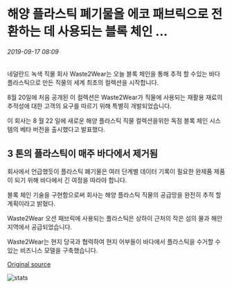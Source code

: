 # 해양 플라스틱 폐기물을 에코 패브릭으로 전환하는 데 사용되는 블록 체인 ...

###### 2019-09-17 08:09

네덜란드 녹색 직물 회사 Waste2Wear는 오늘 블록 체인을 통해 추적 할 수있는 바다 플라스틱으로 만든 직물의 세계 최초의 컬렉션을 시작합니다.

8월 20일에 처음 공개된 이 컬렉션은 Waste2Wear가 직물에 사용되는 재활용 재료의 추적성에 대한 고객의 요구를 따르기 위해 특별히 개발되었습니다.

이 회사는 8 월 22 일에 새로운 해양 플라스틱 직물 컬렉션을위한 독점 블록 체인 시스템의 베타 버전을 출시했다고 발표했다.

## 3 톤의 플라스틱이 매주 바다에서 제거됨

회사에서 언급했듯이 플라스틱 폐기물은 여러 단계별 데이터 기록이 필요한 완제품 제품이 되기 위해 바다에서 긴 여정을 따라야 합니다.

블록 체인 기술을 구현함으로써 회사는 해양 플라스틱 직물의 공급망을 완전히 추적 할 계획이라고 밝혔다.

Waste2Wear 오션 패브릭에 사용되는 플라스틱은 상하이 근처의 작은 섬의 물과 해안 지역에서 공급되었습니다.

Waste2Wear는 현지 당국과 협력하여 현지 어부들이 바다에서 플라스틱을 수거할 수 있는 비즈니스 모델을 구축했습니다.

[Original source](https://cointelegraph.com/news/blockchain-being-used-to-turn-ocean-plastic-waste-into-eco-fabrics)

![stats](https://c.statcounter.com/11760860/0/a89fa40b/1/ "stats")